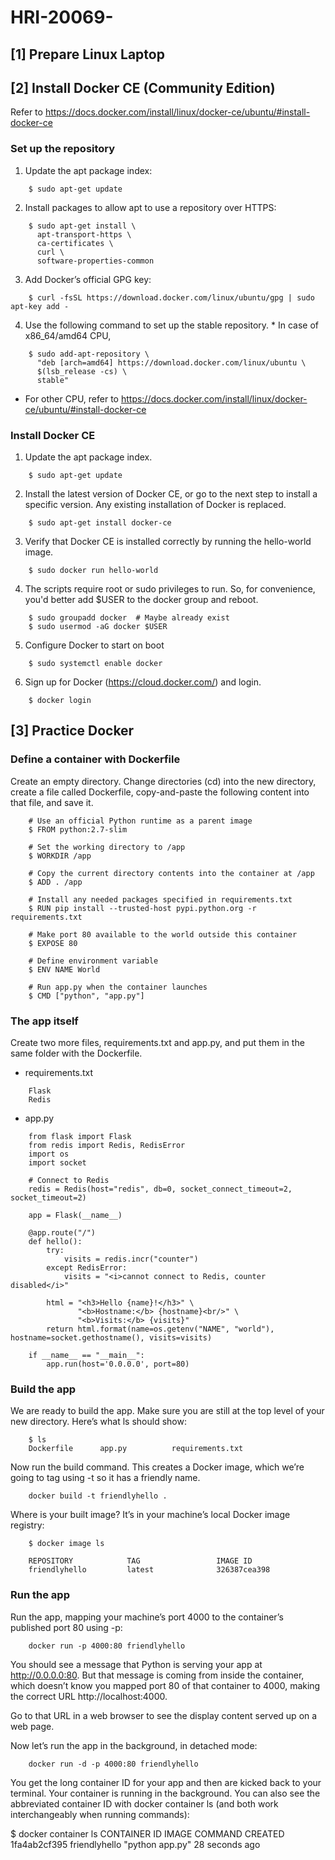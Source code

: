 # HRI-20069-

## [1] Prepare Linux Laptop

## [2] Install Docker CE (Community Edition)

Refer to https://docs.docker.com/install/linux/docker-ce/ubuntu/#install-docker-ce  

### Set up the repository

  1. Update the apt package index:
```
    $ sudo apt-get update
```
    
  2. Install packages to allow apt to use a repository over HTTPS:
```
    $ sudo apt-get install \
      apt-transport-https \
      ca-certificates \
      curl \
      software-properties-common
```

  3. Add Docker’s official GPG key:
```
    $ curl -fsSL https://download.docker.com/linux/ubuntu/gpg | sudo apt-key add -
```

  4. Use the following command to set up the stable repository. 
    * In case of x86_64/amd64 CPU,
```
    $ sudo add-apt-repository \
      "deb [arch=amd64] https://download.docker.com/linux/ubuntu \
      $(lsb_release -cs) \
      stable"
```
   * For other CPU, refer to https://docs.docker.com/install/linux/docker-ce/ubuntu/#install-docker-ce

### Install Docker CE

  1. Update the apt package index.
```
    $ sudo apt-get update
```

  2. Install the latest version of Docker CE, or go to the next step to install a specific version. Any existing installation of Docker is replaced.
```
    $ sudo apt-get install docker-ce
```

  3. Verify that Docker CE is installed correctly by running the hello-world image.
```
    $ sudo docker run hello-world
```

  4. The scripts require root or sudo privileges to run. So, for convenience, you'd better add $USER to the docker group and reboot.
```
    $ sudo groupadd docker  # Maybe already exist
    $ sudo usermod -aG docker $USER
```
  5. Configure Docker to start on boot
```
    $ sudo systemctl enable docker
```

  6. Sign up for Docker (https://cloud.docker.com/) and login.
```
    $ docker login
```

## [3] Practice Docker
### Define a container with Dockerfile
Create an empty directory. Change directories (cd) into the new directory, create a file called Dockerfile, copy-and-paste the following content into that file, and save it. 
```
    # Use an official Python runtime as a parent image
    $ FROM python:2.7-slim

    # Set the working directory to /app
    $ WORKDIR /app

    # Copy the current directory contents into the container at /app
    $ ADD . /app

    # Install any needed packages specified in requirements.txt
    $ RUN pip install --trusted-host pypi.python.org -r requirements.txt

    # Make port 80 available to the world outside this container
    $ EXPOSE 80

    # Define environment variable
    $ ENV NAME World

    # Run app.py when the container launches
    $ CMD ["python", "app.py"]
```
### The app itself
Create two more files, requirements.txt and app.py, and put them in the same folder with the Dockerfile.
    
  * requirements.txt
```
    Flask
    Redis
```
    
  * app.py
    
```
    from flask import Flask
    from redis import Redis, RedisError
    import os
    import socket

    # Connect to Redis
    redis = Redis(host="redis", db=0, socket_connect_timeout=2, socket_timeout=2)

    app = Flask(__name__)

    @app.route("/")
    def hello():
        try:
            visits = redis.incr("counter")
        except RedisError:
            visits = "<i>cannot connect to Redis, counter disabled</i>"

        html = "<h3>Hello {name}!</h3>" \
               "<b>Hostname:</b> {hostname}<br/>" \
               "<b>Visits:</b> {visits}"
        return html.format(name=os.getenv("NAME", "world"), hostname=socket.gethostname(), visits=visits)

    if __name__ == "__main__":
        app.run(host='0.0.0.0', port=80)
``` 

### Build the app

We are ready to build the app. Make sure you are still at the top level of your new directory. Here’s what ls should show:
```
    $ ls
    Dockerfile		app.py			requirements.txt
```

Now run the build command. This creates a Docker image, which we’re going to tag using -t so it has a friendly name.
```
    docker build -t friendlyhello .
```

Where is your built image? It’s in your machine’s local Docker image registry:
```
    $ docker image ls

    REPOSITORY            TAG                 IMAGE ID
    friendlyhello         latest              326387cea398
```

### Run the app

Run the app, mapping your machine’s port 4000 to the container’s published port 80 using -p:
```
    docker run -p 4000:80 friendlyhello
```

You should see a message that Python is serving your app at http://0.0.0.0:80. But that message is coming from inside the container, which doesn’t know you mapped port 80 of that container to 4000, making the correct URL http://localhost:4000.

Go to that URL in a web browser to see the display content served up on a web page.

Now let’s run the app in the background, in detached mode:
```
    docker run -d -p 4000:80 friendlyhello
```

You get the long container ID for your app and then are kicked back to your terminal. Your container is running in the background. You can also see the abbreviated container ID with docker container ls (and both work interchangeably when running commands):

$ docker container ls
CONTAINER ID        IMAGE               COMMAND             CREATED
1fa4ab2cf395        friendlyhello       "python app.py"     28 seconds ago
